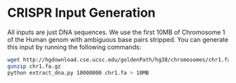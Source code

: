 # CRISPR Input Generation

All inputs are just DNA sequences. We use the first 10MB of Chromosome 1 of the Human genom with ambiguous base pairs stripped. You can generate this input by running the following commands:

``` bash
wget http://hgdownload.cse.ucsc.edu/goldenPath/hg38/chromosomes/chr1.fa.gz
gunzip chr1.fa.gz
python extract_dna.py 10000000 chr1.fa > 10MB
```
